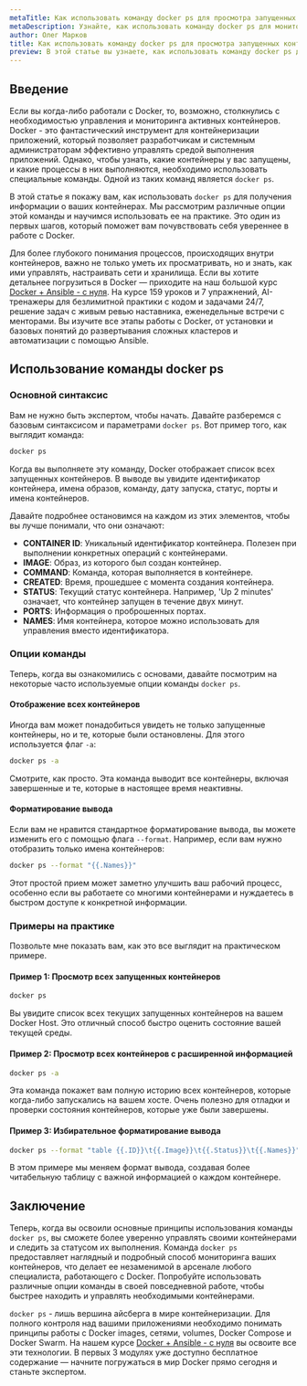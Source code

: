 ```yaml
---
metaTitle: Как использовать команду docker ps для просмотра запущенных контейнеров
metaDescription: Узнайте, как использовать команду docker ps для мониторинга запущенных контейнеров, её основные опции и практические примеры 
author: Олег Марков
title: Как использовать команду docker ps для просмотра запущенных контейнеров
preview: В этой статье вы узнаете, как использовать команду docker ps для просмотра запущенных контейнеров, основные опции команды и как её применять на практике
---
```


## Введение

Если вы когда-либо работали с Docker, то, возможно, столкнулись с необходимостью управления и мониторинга активных контейнеров. Docker - это фантастический инструмент для контейнеризации приложений, который позволяет разработчикам и системным администраторам эффективно управлять средой выполнения приложений. Однако, чтобы узнать, какие контейнеры у вас запущены, и какие процессы в них выполняются, необходимо использовать специальные команды. Одной из таких команд является `docker ps`. 

В этой статье я покажу вам, как использовать `docker ps` для получения информации о ваших контейнерах. Мы рассмотрим различные опции этой команды и научимся использовать ее на практике. Это один из первых шагов, который поможет вам почувствовать себя увереннее в работе с Docker.

Для более глубокого понимания процессов, происходящих внутри контейнеров, важно не только уметь их просматривать, но и знать, как ими управлять, настраивать сети и хранилища. Если вы хотите детальнее погрузиться в Docker — приходите на наш большой курс [Docker + Ansible - с нуля](https://purpleschool.ru/course/docker?utm_source=knowledgebase&utm_medium=text&utm_campaign=Kak_ispolzovat_komandu_docker_ps_dlya_prosmotra_zapuschennyh_konteynerov). На курсе 159 уроков и 7 упражнений, AI-тренажеры для безлимитной практики с кодом и задачами 24/7, решение задач с живым ревью наставника, еженедельные встречи с менторами. Вы изучите все этапы работы с Docker, от установки и базовых понятий до развертывания сложных кластеров и автоматизации с помощью Ansible.

## Использование команды docker ps

### Основной синтаксис

Вам не нужно быть экспертом, чтобы начать. Давайте разберемся с базовым синтаксисом и параметрами `docker ps`. Вот пример того, как выглядит команда:

```bash
docker ps
```

Когда вы выполняете эту команду, Docker отображает список всех запущенных контейнеров. В выводе вы увидите идентификатор контейнера, имена образов, команду, дату запуска, статус, порты и имена контейнеров.

Давайте подробнее остановимся на каждом из этих элементов, чтобы вы лучше понимали, что они означают:

- **CONTAINER ID**: Уникальный идентификатор контейнера. Полезен при выполнении конкретных операций с контейнерами.
- **IMAGE**: Образ, из которого был создан контейнер.
- **COMMAND**: Команда, которая выполняется в контейнере.
- **CREATED**: Время, прошедшее с момента создания контейнера.
- **STATUS**: Текущий статус контейнера. Например, 'Up 2 minutes' означает, что контейнер запущен в течение двух минут.
- **PORTS**: Информация о проброшенных портах.
- **NAMES**: Имя контейнера, которое можно использовать для управления вместо идентификатора.

### Опции команды

Теперь, когда вы ознакомились с основами, давайте посмотрим на некоторые часто используемые опции команды `docker ps`.

#### Отображение всех контейнеров

Иногда вам может понадобиться увидеть не только запущенные контейнеры, но и те, которые были остановлены. Для этого используется флаг `-a`:

```bash
docker ps -a
```

Смотрите, как просто. Эта команда выводит все контейнеры, включая завершенные и те, которые в настоящее время неактивны.

#### Форматирование вывода

Если вам не нравится стандартное форматирование вывода, вы можете изменить его с помощью флага `--format`. Например, если вам нужно отобразить только имена контейнеров:

```bash
docker ps --format "{{.Names}}"
```

Этот простой прием может заметно улучшить ваш рабочий процесс, особенно если вы работаете со многими контейнерами и нуждаетесь в быстром доступе к конкретной информации.

### Примеры на практике

Позвольте мне показать вам, как это все выглядит на практическом примере.

#### Пример 1: Просмотр всех запущенных контейнеров

```bash
docker ps
```

Вы увидите список всех текущих запущенных контейнеров на вашем Docker Host. Это отличный способ быстро оценить состояние вашей текущей среды.

#### Пример 2: Просмотр всех контейнеров с расширенной информацией

```bash
docker ps -a
```

Эта команда покажет вам полную историю всех контейнеров, которые когда-либо запускались на вашем хосте. Очень полезно для отладки и проверки состояния контейнеров, которые уже были завершены.

#### Пример 3: Избирательное форматирование вывода

```bash
docker ps --format "table {{.ID}}\t{{.Image}}\t{{.Status}}\t{{.Names}}"
```

В этом примере мы меняем формат вывода, создавая более читабельную таблицу с важной информацией о каждом контейнере.

## Заключение

Теперь, когда вы освоили основные принципы использования команды `docker ps`, вы сможете более уверенно управлять своими контейнерами и следить за статусом их выполнения. Команда `docker ps` предоставляет наглядный и подробный способ мониторинга ваших контейнеров, что делает ее незаменимой в арсенале любого специалиста, работающего с Docker. Попробуйте использовать различные опции команды в своей повседневной работе, чтобы быстрее находить и управлять необходимыми контейнерами.

`docker ps` - лишь вершина айсберга в мире контейнеризации. Для полного контроля над вашими приложениями необходимо понимать принципы работы с Docker images, сетями, volumes, Docker Compose и Docker Swarm. На нашем курсе [Docker + Ansible - с нуля](https://purpleschool.ru/course/docker?utm_source=knowledgebase&utm_medium=text&utm_campaign=Kak_ispolzovat_komandu_docker_ps_dlya_prosmotra_zapuschennyh_konteynerov) вы освоите все эти технологии. В первых 3 модулях уже доступно бесплатное содержание — начните погружаться в мир Docker прямо сегодня и станьте экспертом.

